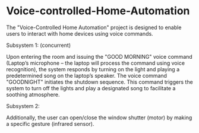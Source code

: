 # Voice-controlled-Home-Automation
The "Voice-Controlled Home Automation" project is designed to enable users to interact with home devices using voice commands.


Subsystem 1: (concurrent)


Upon entering the room and issuing the "GOOD MORNING" voice command (Laptop’s microphone – the laptop will process the command using voice recognition), the system responds by turning on the light
  and playing a predetermined song on the laptop’s speaker. The voice command "GOODNIGHT" initiates the shutdown sequence. This command triggers the system
  to turn off the lights and play a designated song to facilitate a soothing atmosphere.



Subsystem 2:


 Additionally, the user can open/close the window shutter (motor) by making a specific gesture (infrared sensor).
